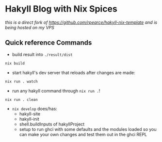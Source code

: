# Hakyll Blog with Nix Spices
_this is a direct fork of https://github.com/rpearce/hakyll-nix-template and is being hosted on my VPS_

## Quick reference Commands

- build result into `./result/dist`

```bash
nix build
```

- start hakyll's dev server that reloads after changes are made:

```bash
nix run . watch
```

- run any hakyll command through `nix run .`!

```bash
nix run . clean
```

- `nix develop` does/has:
    - hakyll-site
    - hakyll-init
    - shell.buildInputs of hakyllProject
    - setup to run ghci with some defaults and the modules loaded so you can make your own changes and test them out in the ghci REPL
